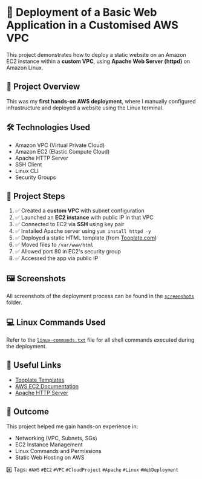 # 🚀 Deployment of a Basic Web Application in a Customised AWS VPC

This project demonstrates how to deploy a static website on an Amazon EC2 instance within a **custom VPC**, using **Apache Web Server (httpd)** on Amazon Linux.

## 📘 Project Overview

This was my **first hands-on AWS deployment**, where I manually configured infrastructure and deployed a website using the Linux terminal.

## 🛠️ Technologies Used
- Amazon VPC (Virtual Private Cloud)
- Amazon EC2 (Elastic Compute Cloud)
- Apache HTTP Server
- SSH Client
- Linux CLI
- Security Groups

## 🧾 Project Steps

1. ✅ Created a **custom VPC** with subnet configuration
2. ✅ Launched an **EC2 instance** with public IP in that VPC
3. ✅ Connected to EC2 via **SSH** using key pair
4. ✅ Installed Apache server using `yum install httpd -y`
5. ✅ Deployed a static HTML template (from [Tooplate.com](https://www.tooplate.com/))
6. ✅ Moved files to `/var/www/html`
7. ✅ Allowed port 80 in EC2's security group
8. ✅ Accessed the app via public IP

## 🖼️ Screenshots

All screenshots of the deployment process can be found in the [`screenshots`](.screenshots) folder.

## 💻 Linux Commands Used

Refer to the [`linux-commands.txt`](./linux-commands.txt) file for all shell commands executed during the deployment.

## 📎 Useful Links

- [Tooplate Templates](https://www.tooplate.com/)
- [AWS EC2 Documentation](https://docs.aws.amazon.com/ec2/)
- [Apache HTTP Server](https://httpd.apache.org/)

## 🙌 Outcome

This project helped me gain hands-on experience in:
- Networking (VPC, Subnets, SGs)
- EC2 Instance Management
- Linux Commands and Permissions
- Static Web Hosting on AWS

#️⃣ Tags: `#AWS` `#EC2` `#VPC` `#CloudProject` `#Apache` `#Linux` `#WebDeployment`
